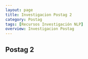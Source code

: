 ```yaml
---
layout: page
title: Investigacion Postag 2
category: Postag
tags: [Recursos Investigación NLP]
overview: Investigacion Postag
---
```


## Postag 2
